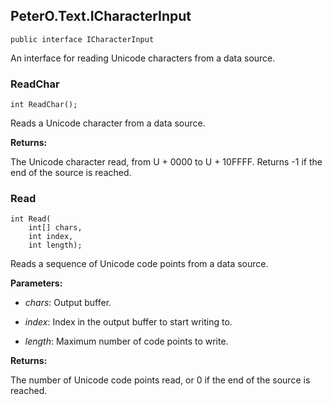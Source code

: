 ﻿## PeterO.Text.ICharacterInput

    public interface ICharacterInput

An interface for reading Unicode characters from a data source.

### ReadChar

    int ReadChar();

Reads a Unicode character from a data source.

<b>Returns:</b>

The Unicode character read, from U + 0000 to U + 10FFFF. Returns -1 if the end of the source is reached.

### Read

    int Read(
        int[] chars,
        int index,
        int length);

Reads a sequence of Unicode code points from a data source.

<b>Parameters:</b>

 * <i>chars</i>: Output buffer.

 * <i>index</i>: Index in the output buffer to start writing to.

 * <i>length</i>: Maximum number of code points to write.

<b>Returns:</b>

The number of Unicode code points read, or 0 if the end of the source is reached.


